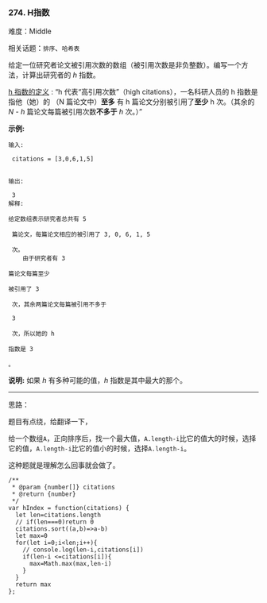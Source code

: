 ### 274. H指数

难度：Middle

相关话题：`排序`、`哈希表`

给定一位研究者论文被引用次数的数组（被引用次数是非负整数）。编写一个方法，计算出研究者的 *h* 指数。



[h 指数的定义](https://baike.baidu.com/item/h-index/3991452?fr=aladdin)
: &ldquo;h 代表&ldquo;高引用次数&rdquo;（high citations），一名科研人员的 h 指数是指他（她）的 （N 篇论文中）**至多** 有 h 篇论文分别被引用了**至少**  h 次。（其余的*N - h* 篇论文每篇被引用次数**不多于** *h* 次。）&rdquo;







**示例:** 





```
输入:

 citations = [3,0,6,1,5]


输出:

 3 
解释:

给定数组表示研究者总共有 5

 篇论文，每篇论文相应的被引用了 3, 0, 6, 1, 5

 次。
    由于研究者有 3 

篇论文每篇至少

被引用了 3

 次，其余两篇论文每篇被引用不多于

 3

 次，所以她的 h

指数是 3

。
```






**说明:** 如果 *h* 有多种可能的值，*h*  指数是其中最大的那个。




-----

思路：

题目有点绕，给翻译一下，

给一个数组`A`，正向排序后，找一个最大值，`A.length-i`比它的值大的时候，选择它的值，`A.length-i`比它的值小的时候，选择`A.length-i`。

这种题就是理解怎么回事就会做了。


```
/**
 * @param {number[]} citations
 * @return {number}
 */
var hIndex = function(citations) {
  let len=citations.length
  // if(len===0)return 0
  citations.sort((a,b)=>a-b)
  let max=0
  for(let i=0;i<len;i++){
    // console.log(len-i,citations[i])
    if(len-i <=citations[i]){
      max=Math.max(max,len-i)
    }
  }
  return max
};



```

